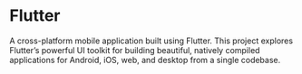 # Flutter
A cross-platform mobile application built using Flutter. This project explores Flutter’s powerful UI toolkit for building beautiful, natively compiled applications for Android, iOS, web, and desktop from a single codebase.
